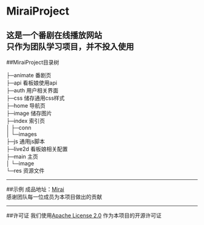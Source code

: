 # MiraiProject

这是一个番剧在线播放网站  
只作为团队学习项目，并不投入使用
----
##MiraiProject目录树

├─animate  番剧页  
├─api  看板娘使用api  
├─auth  用户相关界面  
├─css  储存通用css样式  
├─home 导航页  
├─image 储存图片  
├─index 索引页  
│  ├─conn  
│  └─images  
├─js 通用js脚本  
├─live2d 看板娘相关配置  
├─main 主页  
│  └─image  
└─res 资源文件

---
##示例
成品地址：[Mirai](http://blueberry.top/MiraiProject/home/home.html)  
感谢团队每一位成员为本项目做出的贡献

---
##许可证
我们使用[Apache License 2.0](https://www.apache.org/licenses/LICENSE-2.0)
作为本项目的开源许可证
